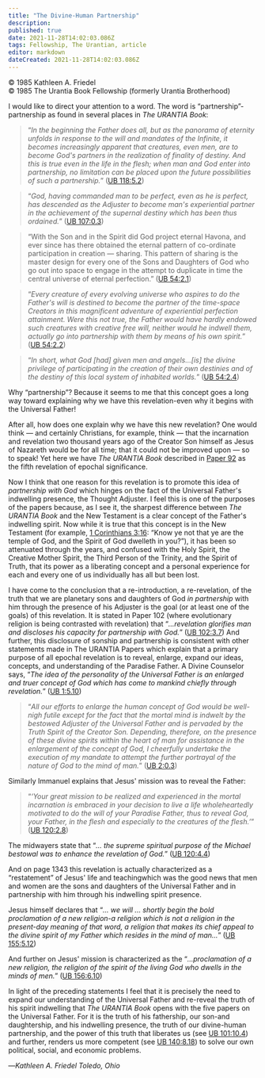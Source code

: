 ```yaml
---
title: "The Divine-Human Partnership"
description: 
published: true
date: 2021-11-28T14:02:03.086Z
tags: Fellowship, The Urantian, article
editor: markdown
dateCreated: 2021-11-28T14:02:03.086Z
---
```


<p class="v-card v-sheet theme--light grey lighten-3 px-2">© 1985 Kathleen A. Friedel<br>© 1985 The Urantia Book Fellowship (formerly Urantia Brotherhood)</p>

I would like to direct your attention to a word. The word is “partnership”-partnership as found in several places in _The URANTIA Book_:

> “_In the beginning the Father does all, but as the panorama of eternity unfolds in response to the will and mandates of the Infinite, it becomes increasingly apparent that creatures, even men, are to become God's partners in the realization of finality of destiny. And this is true even in the life in the flesh; when man and God enter into partnership, no limitation can be placed upon the future possibilities of such a partnership._” ([UB 118:5.2](/en/The_Urantia_Book/118#p5_2))

> “_God, having commanded man to be perfect, even as he is perfect, has descended as the Adjuster to become man's experiential partner in the achievement of the supernal destiny which has been thus ordained._” ([UB 107:0.3](/en/The_Urantia_Book/107#p0_3))

> “With the Son and in the Spirit did God project eternal Havona, and ever since has there obtained the eternal pattern of co-ordinate participation in creation — sharing. This pattern of sharing is the master design for every one of the Sons and Daughters of God who go out into space to engage in the attempt to duplicate in time the central universe of eternal perfection.” ([UB 54:2.1](/en/The_Urantia_Book/54#p2_1))

> “_Every creature of every evolving universe who aspires to do the Father's will is destined to become the partner of the time-space Creators in this magnificent adventure of experiential perfection attainment. Were this not true, the Father would have hardly endowed such creatures with creative free will, neither would he indwell them, actually go into partnership with them by means of his own spirit._” ([UB 54:2.2](/en/The_Urantia_Book/54#p2_2))

> “_In short, what God [had] given men and angels...[is] the divine privilege of participating in the creation of their own destinies and of the destiny of this local system of inhabited worlds._” ([UB 54:2.4](/en/The_Urantia_Book/54#p2_4))

Why “partnership”? Because it seems to me that this concept goes a long way toward explaining why we have this revelation-even why it begins with the Universal Father!

After all, how does one explain why we have this new revelation? One would think — and certainly Christians, for example, think — that the incarnation and revelation two thousand years ago of the Creator Son himself as Jesus of Nazareth would be for all time; that it could not be improved upon — so to speak! Yet here we have _The URANTIA Book_ described in [Paper 92](/en/The_Urantia_Book/92) as the fifth revelation of epochal significance.

Now I think that one reason for this revelation is to promote this idea of _partnership with God_ which hinges on the fact of the Universal Father's indwelling presence, the Thought Adjuster. I feel this is one of the purposes of the papers because, as I see it, the sharpest difference between _The URANTIA Book_ and the New Testament is a clear concept of the Father's indwelling spirit. Now while it is true that this concept is in the New Testament (for example, [1 Corinthians 3:16](/en/Bible/1_Corinthians/3#v16): “Know ye not that ye are the temple of God, and the Spirit of God dwelleth in you?”), it has been so attenuated through the years, and confused with the Holy Spirit, the Creative Mother Spirit, the Third Person of the Trinity, and the Spirit of Truth, that its power as a liberating concept and a personal experience for each and every one of us individually has all but been lost.

I have come to the conclusion that a re-introduction, a re-revelation, of the truth that we are planetary sons and daughters of God _in partnership_ with him through the presence of his Adjuster is the goal (or at least one of the goals) of this revelation. It is stated in Paper 102 (where evolutionary religion is being contrasted with revelation) that “_...revelation glorifies man and discloses his capacity for partnership with God._” ([UB 102:3.7](/en/The_Urantia_Book/102#p3_7)) And further, this disclosure of sonship and partnership is consistent with other statements made in The URANTIA Papers which explain that a primary purpose of all epochal revelation is to reveal, enlarge, expand our ideas, concepts, and understanding of the Paradise Father. A Divine Counselor says, “_The idea of the personality of the Universal Father is an enlarged and truer concept of God which has come to mankind chiefly through revelation._” ([UB 1:5.10](/en/The_Urantia_Book/1#p5_10))

> “_All our efforts to enlarge the human concept of God would be well-nigh futile except for the fact that the mortal mind is indwelt by the bestowed Adjuster of the Universal Father and is pervaded by the Truth Spirit of the Creator Son. Depending, therefore, on the presence of these divine spirits within the heart of man for assistance in the enlargement of the concept of God, I cheerfully undertake the execution of my mandate to attempt the further portrayal of the nature of God to the mind of man._” ([UB 2:0.3](/en/The_Urantia_Book/2#p0_3))

Similarly Immanuel explains that Jesus' mission was to reveal the Father:

> “_‘Your great mission to be realized and experienced in the mortal incarnation is embraced in your decision to live a life wholeheartedly motivated to do the will of your Paradise Father, thus to reveal God, your Father, in the flesh and especially to the creatures of the flesh.’_” ([UB 120:2.8](/en/The_Urantia_Book/120#p2_8))

The midwayers state that “_... the supreme spiritual purpose of the Michael bestowal was to enhance the revelation of God._” ([UB 120:4.4](/en/The_Urantia_Book/120#p4_4))

And on page 1343 this revelation is actually characterized as a “restatement” of Jesus' life and teachingwhich was the good news that men and women are the sons and daughters of the Universal Father and in partnership with him through his indwelling spirit presence.

Jesus himself declares that “_... we will ... shortly begin the bold proclamation of a new religion-a religion which is not a religion in the present-day meaning of that word, a religion that makes its chief appeal to the divine spirit of my Father which resides in the mind of man..._” ([UB 155:5.12](/en/The_Urantia_Book/155#p5_12))

And further on Jesus' mission is characterized as the “_...proclamation of a new religion, the religion of the spirit of the living God who dwells in the minds of men._” ([UB 156:6.10](/en/The_Urantia_Book/156#p6_10))

In light of the preceding statements I feel that it is precisely the need to expand our understanding of the Universal Father and re-reveal the truth of his spirit indwelling that _The URANTIA Book_ opens with the five papers on the Universal Father. For it is the truth of his fathership, our son-and daughtership, and his indwelling presence, the truth of our divine-human partnership, and the power of this truth that liberates us (see [UB 101:10.4](/en/The_Urantia_Book/101#p10_4)) and further, renders us more competent (see [UB 140:8.18](/en/The_Urantia_Book/140#p8_18)) to solve our own political, social, and economic problems.

—_Kathleen A. Friedel_
_Toledo, Ohio_

